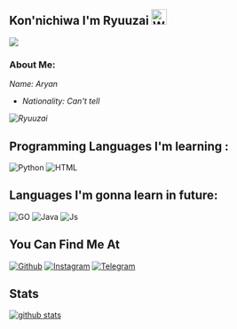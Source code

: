 ## Kon'nichiwa I'm Ryuuzai <img src="https://user-images.githubusercontent.com/1303154/88677602-1635ba80-d120-11ea-84d8-d263ba5fc3c0.gif" width="28px" alt="Whats Up">

![](0dfd907645df2c76eee779c807e2a72f.gif)

### About Me:

<i>
  Name: Aryan
  
  - Nationality: Can't tell
  
  
  ![ Ryuuzai ](https://github-readme-stats.vercel.app/api/top-langs/?username=dragozai&theme=blue-Red)
  

 </i> 
 
 ## Programming Languages I'm learning :

![Python](https://img.shields.io/badge/Python-3776AB?style=for-the-badge&logo=python&logoColor=white)
![HTML](https://img.shields.io/badge/HTML5-f34F26?style=for-the-badge&logo=html5&logoColor=white)

## Languages I'm gonna learn in future:

![GO](https://img.shields.io/badge/go-%2300ADD8.svg?style=for-the-badge&logo=go&logoColor=white)
![Java](https://img.shields.io/badge/Java-000000?style=for-the-badge&logo=java&logoColor=white)
![Js](https://img.shields.io/badge/JavaScript-323330?style=for-the-badge&logo=javascript&logoColor=F7DF1E)

## You Can Find Me At
[![Github](https://img.shields.io/badge/-Github-181717?style=for-the-badge&logo=Github&logoColor=red)](https://github.com/dragozai)
[![Instagram](https://img.shields.io/badge/Instagram-E44dsada5F?style=for-the-badge&logo=instagram&logoColor=red)](https://www.instagram.com/ryuuzai_)
[![Telegram](https://img.shields.io/badge/Telegram-2CA5E0?style=for-the-badge&logo=telegram&logoColor=red)](https://t.me/ryuuzai)

## Stats

[![github stats](https://github-readme-stats.vercel.app/api?username=dragozai&show_icons=true&theme=radical)](https://github.com/dragozai)

